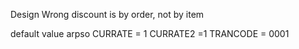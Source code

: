 Design Wrong
discount is by order, not by item


default value arpso
CURRATE = 1
CURRATE2 =1
TRANCODE = 0001
